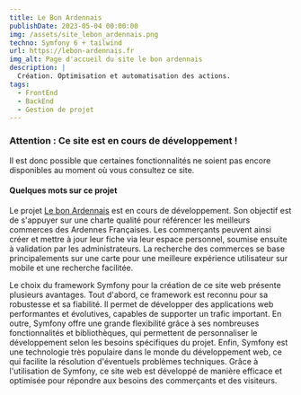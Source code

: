 ```yaml
---
title: Le Bon Ardennais
publishDate: 2023-05-04 00:00:00
img: /assets/site_lebon_ardennais.png
techno: Symfony 6 + tailwind
url: https://lebon-ardennais.fr
img_alt: Page d'accueil du site le bon ardennais
description: |
  Création. Optimisation et automatisation des actions.
tags:
  - FrontEnd
  - BackEnd
  - Gestion de projet
---
```


### Attention : Ce site est en cours de développement !
Il est donc possible que certaines fonctionnalités ne soient pas encore disponibles au moment où vous consultez ce site.

#### Quelques mots sur ce projet

Le projet <a href="https://lebon-ardennais.fr">Le bon Ardennais</a> est en cours de développement. Son objectif est de s'appuyer sur une charte qualité pour référencer les meilleurs commerces des Ardennes Françaises. Les commerçants peuvent ainsi créer et mettre à jour leur fiche via leur espace personnel, soumise ensuite à validation par les administrateurs. La recherche des commerces se base principalements sur une carte pour une meilleure expérience utilisateur sur mobile et une recherche facilitée.

Le choix du framework Symfony pour la création de ce site web présente plusieurs avantages. Tout d'abord, ce framework est reconnu pour sa robustesse et sa fiabilité. Il permet de développer des applications web performantes et évolutives, capables de supporter un trafic important. En outre, Symfony offre une grande flexibilité grâce à ses nombreuses fonctionnalités et bibliothèques, qui permettent de personnaliser le développement selon les besoins spécifiques du projet. Enfin, Symfony est une technologie très populaire dans le monde du développement web, ce qui facilite la résolution d'éventuels problèmes techniques. Grâce à l'utilisation de Symfony, ce site web est développé de manière efficace et optimisée pour répondre aux besoins des commerçants et des visiteurs.
